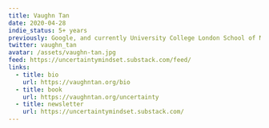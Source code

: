 ```yaml
---
title: Vaughn Tan
date: 2020-04-28
indie_status: 5+ years
previously: Google, and currently University College London School of Management
twitter: vaughn_tan
avatar: /assets/vaughn-tan.jpg
feed: https://uncertaintymindset.substack.com/feed/
links:
  - title: bio
    url: https://vaughntan.org/bio
  - title: book
    url: https://vaughntan.org/uncertainty
  - title: newsletter
    url: https://uncertaintymindset.substack.com/
---
```

